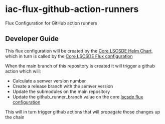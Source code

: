 # iac-flux-github-action-runners
Flux Configuration for GitHub action runners

## Developer Guide
This flux configuration will be created by the [Core LSCSDE Helm Chart](https://github.com/lsc-sde/iac-helm-lscsde-flux), which in turn is called by the [Core LSCSDE Flux configuration](https://github.com/lsc-sde/iac-flux-lscsde)

When the main branch of this repository is created it will trigger a github action which will:
* Calculate a semver version number
* Create a release branch with the semver version
* Update the submodules on the main repository
* Update the github_runner_branch value on the core [lscsde flux configuration](https://github.com/lsc-sde/iac-flux-lscsde)

This will in turn trigger github actions that will propagate those changes up the chain